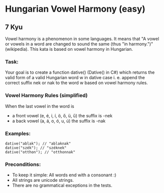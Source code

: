 # Hungarian Vowel Harmony (easy)
## 7 Kyu

Vowel harmony is a phenomenon in some languages. It means that "A vowel or vowels in a word are changed to sound the same (thus "in harmony.")" (wikipedia). This kata is based on vowel harmony in Hungarian.

### Task:

Your goal is to create a function dative() (Dative() in C#) which returns the valid form of a valid Hungarian word w in dative case i. e. append the correct suffix nek or nak to the word w based on vowel harmony rules.

### Vowel Harmony Rules (simplified)

When the last vowel in the word is
- a front vowel (e, é, i, í, ö, ő, ü, ű) the suffix is -nek
- a back vowel (a, á, o, ó, u, ú) the suffix is -nak

### Examples:
```
dative("ablak"); // "ablaknak"
dative("szék"); // "széknek"
dative("otthon"); // "otthonnak"
```

### Preconditions:

- To keep it simple: All words end with a consonant :)
- All strings are unicode strings.
- There are no grammatical exceptions in the tests.

